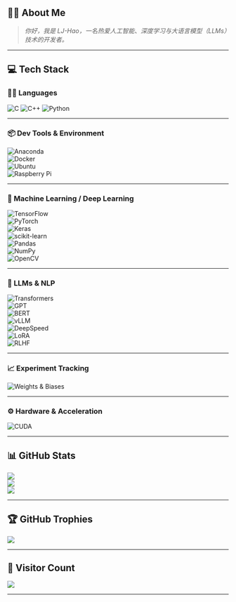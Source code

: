 ## 🧑‍💻 About Me

> *你好，我是 LJ-Hao，一名热爱人工智能、深度学习与大语言模型（LLMs）技术的开发者。*

---

## 💻 Tech Stack

### 🧑‍💻 Languages
![C](https://img.shields.io/badge/c-%2300599C.svg?style=for-the-badge&logo=c&logoColor=white) ![C++](https://img.shields.io/badge/c++-%2300599C.svg?style=for-the-badge&logo=c%2B%2B&logoColor=white) ![Python](https://img.shields.io/badge/python-3670A0?style=for-the-badge&logo=python&logoColor=ffdd54)

---

### 📦 Dev Tools & Environment
![Anaconda](https://img.shields.io/badge/Anaconda-%2344A833.svg?style=for-the-badge&logo=anaconda&logoColor=white)  
![Docker](https://img.shields.io/badge/docker-%232496ED.svg?style=for-the-badge&logo=docker&logoColor=white)  
![Ubuntu](https://img.shields.io/badge/Ubuntu-%23E95420.svg?style=for-the-badge&logo=Ubuntu&logoColor=white)  
![Raspberry Pi](https://img.shields.io/badge/Raspberry%20Pi-C51A4A?style=for-the-badge&logo=Raspberry-Pi&logoColor=white)

---

### 🧠 Machine Learning / Deep Learning
![TensorFlow](https://img.shields.io/badge/TensorFlow-%23FF6F00.svg?style=for-the-badge&logo=TensorFlow&logoColor=white)  
![PyTorch](https://img.shields.io/badge/PyTorch-%23EE4C2C.svg?style=for-the-badge&logo=PyTorch&logoColor=white)  
![Keras](https://img.shields.io/badge/Keras-%23D00000.svg?style=for-the-badge&logo=Keras&logoColor=white)  
![scikit-learn](https://img.shields.io/badge/scikit--learn-%23F7931E.svg?style=for-the-badge&logo=scikit-learn&logoColor=white)  
![Pandas](https://img.shields.io/badge/pandas-%23150458.svg?style=for-the-badge&logo=pandas&logoColor=white)  
![NumPy](https://img.shields.io/badge/numpy-%23013243.svg?style=for-the-badge&logo=numpy&logoColor=white)  
![OpenCV](https://img.shields.io/badge/OpenCV-27338e?style=for-the-badge&logo=OpenCV&logoColor=white)

---

### 🤖 LLMs & NLP
![Transformers](https://img.shields.io/badge/HuggingFace%20Transformers-%23FFD21F.svg?style=for-the-badge&logo=huggingface&logoColor=black)  
![GPT](https://img.shields.io/badge/GPT-%236136EC.svg?style=for-the-badge&logo=OpenAI&logoColor=white)  
![BERT](https://img.shields.io/badge/BERT-%23006aff.svg?style=for-the-badge&logoColor=white)  
![vLLM](https://img.shields.io/badge/vLLM-%23007ACC.svg?style=for-the-badge&logoColor=white)  
![DeepSpeed](https://img.shields.io/badge/DeepSpeed-%2317282D.svg?style=for-the-badge&logo=nvidia&logoColor=white)  
![LoRA](https://img.shields.io/badge/LoRA-%23F59E0B.svg?style=for-the-badge&logoColor=white)  
![RLHF](https://img.shields.io/badge/RLHF-%23EF4444.svg?style=for-the-badge&logoColor=white)

---

### 📈 Experiment Tracking
![Weights & Biases](https://img.shields.io/badge/W&B-%23FFBE00.svg?style=for-the-badge&logo=WeightsAndBiases&logoColor=black)

---

### ⚙️ Hardware & Acceleration
![CUDA](https://img.shields.io/badge/CUDA-76B900?style=for-the-badge&logo=nvidia-cuda&logoColor=white)

---

## 📊 GitHub Stats

![](https://github-readme-stats.vercel.app/api?username=LJ-Hao&theme=ayu-mirage&hide_border=false&include_all_commits=true&count_private=false)  
![](https://github-readme-streak-stats.herokuapp.com/?user=LJ-Hao&theme=ayu-mirage&hide_border=false)  
![](https://github-readme-stats.vercel.app/api/top-langs/?username=LJ-Hao&theme=ayu-mirage&hide_border=false&include_all_commits=true&count_private=false&layout=compact)

---

## 🏆 GitHub Trophies

![](https://github-trophies.vercel.app/?username=LJ-Hao&theme=radical&no-frame=false&no-bg=false&margin-w=4)

---

## 🔢 Visitor Count

[![](https://visitcount.itsvg.in/api?id=LJ-Hao&icon=5&color=4)](https://visitcount.itsvg.in)

---
